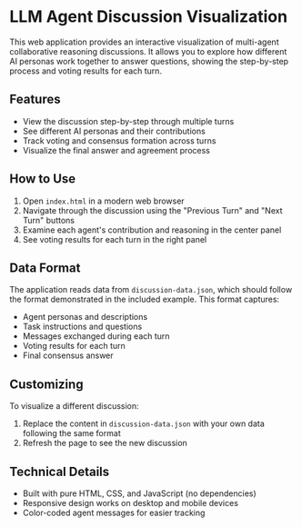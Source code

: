 # LLM Agent Discussion Visualization

This web application provides an interactive visualization of multi-agent collaborative reasoning discussions. It allows you to explore how different AI personas work together to answer questions, showing the step-by-step process and voting results for each turn.

## Features

- View the discussion step-by-step through multiple turns
- See different AI personas and their contributions
- Track voting and consensus formation across turns
- Visualize the final answer and agreement process

## How to Use

1. Open `index.html` in a modern web browser
2. Navigate through the discussion using the "Previous Turn" and "Next Turn" buttons
3. Examine each agent's contribution and reasoning in the center panel
4. See voting results for each turn in the right panel

## Data Format

The application reads data from `discussion-data.json`, which should follow the format demonstrated in the included example. This format captures:

- Agent personas and descriptions
- Task instructions and questions
- Messages exchanged during each turn
- Voting results for each turn
- Final consensus answer

## Customizing

To visualize a different discussion:
1. Replace the content in `discussion-data.json` with your own data following the same format
2. Refresh the page to see the new discussion

## Technical Details

- Built with pure HTML, CSS, and JavaScript (no dependencies)
- Responsive design works on desktop and mobile devices
- Color-coded agent messages for easier tracking
